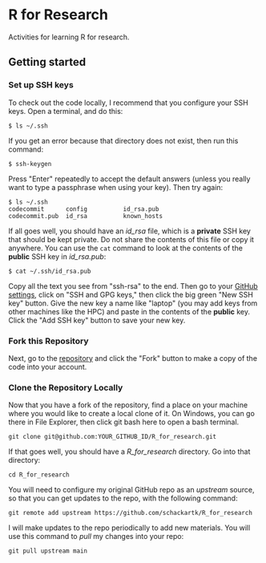 # R for Research

Activities for learning R for research. 

## Getting started


### Set up SSH keys

To check out the code locally, I recommend that you configure your SSH keys.
Open a terminal, and do this:

```
$ ls ~/.ssh
```

If you get an error because that directory does not exist, then run this command:

```
$ ssh-keygen
```

Press "Enter" repeatedly to accept the default answers (unless you really want to type a passphrase when using your key).
Then try again:

```
$ ls ~/.ssh
codecommit      config          id_rsa.pub
codecommit.pub  id_rsa          known_hosts
```

If all goes well, you should have an _id_rsa_ file, which is a **private** SSH key that should be kept private.
Do not share the contents of this file or copy it anywhere.
You can use the `cat` command to look at the contents of the **public** SSH key in _id_rsa.pub_:

```
$ cat ~/.ssh/id_rsa.pub
```

Copy all the text you see from "ssh-rsa" to the end.
Then go to your [GitHub settings](https://github.com/settings/profile), click on "SSH and GPG keys," then click the big green "New SSH key" button.
Give the new key a name like "laptop" (you may add keys from other machines like the HPC) and paste in the contents of the **public** key.
Click the "Add SSH key" button to save your new key.


### Fork this Repository

Next, go to the [repository](https://github.com/schackartk/R_for_research) and click the "Fork" button to make a copy of the code into your account. 

### Clone the Repository Locally

Now that you have a fork of the repository, find a place on your machine where you would like
to create a local clone of it. On Windows, you can go there in File Explorer, then click git bash here to open a bash terminal.

```
git clone git@github.com:YOUR_GITHUB_ID/R_for_research.git
```

If that goes well, you should have a _R_for_research_ directory.
Go into that directory:

```
cd R_for_research
```

You will need to configure my original GitHub repo as an _upstream_ source, so that you can get updates to the repo, with the following command:

```
git remote add upstream https://github.com/schackartk/R_for_research
```

I will make updates to the repo periodically to add new materials.
You will use this command to _pull_ my changes into your repo:

```
git pull upstream main
```

